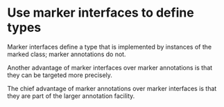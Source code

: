 # Use marker interfaces to define types

Marker interfaces define a type that is implemented by instances of the marked class; marker annotations do not. 

Another advantage of marker interfaces over marker annotations is that they can be targeted more precisely.

The chief advantage of marker annotations over marker interfaces is that they are part of the larger annotation facility. 